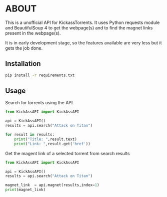 # ABOUT

This is a unofficial API for KickassTorrents. It uses Python requests module and BeautifulSoup 4 to get the webpage(s) and to find the magnet links present in the webpage(s).

It is in early development stage, so the features available are very less but it gets the job done.

## Installation

```bash
pip install -r requirements.txt
```

## Usage

Search for torrents using the API
```python
from KickAssAPI import KickAssAPI

api = KickAssAPI()
results = api.search("Attack on Titan")

for result in results:
    print("Title: ",result.text)
    print("Link: ",result.get('href'))
```

Get the magent link of a selected torrent from search results 
```python
from KickAssAPI import KickAssAPI

api = KickAssAPI()
results = api.search("Attack on Titan")

magnet_link  = api.magnet(results,index=1)
print(magnet_link)
```

